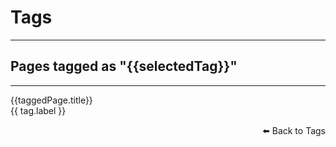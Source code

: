 # Tags

---

<div v-if="taggedPages.length">
    <h2>Pages tagged as "{{selectedTag}}"</h2>
    <hr/>
    <div v-for="(taggedPage, index) in taggedPages" 
        :key="index">
        <a :href="taggedPage.link">{{taggedPage.title}}</a>
    </div>
</div>
<span v-for="(tag, index) in tagLabels" 
    :key="index"
    v-if="!taggedPages.length">
    <span :style="{ fontSize: tag.weight + 'px' }"><a @click="getLinksFor(tag.label)">{{ tag.label }}</a></span>&nbsp;
</span>

<p v-if="taggedPages.length" style="text-align: right"><a @click="getLinksFor('')">⬅️ Back to Tags</a></p>&nbsp;

<script setup>
import {computed, onMounted, ref} from 'vue';
import tags from './tags.json'
import {useRouter} from "vitepress";

const queryString = window.location.search;
const urlParams = new URLSearchParams(queryString);
const tagFromQueryParams = urlParams.get('tag')
console.log('tagFromQueryParams', tagFromQueryParams)

const taggedPages = ref([])
const selectedTag = ref('')
const getLinksFor = (sTag) => {
    selectedTag.value = sTag
    taggedPages.value = []
    console.log('selectedTag', selectedTag.value)
    if (selectedTag.value) {
        for (const taggedPage of tags[selectedTag.value]) {
            taggedPages.value.push(taggedPage)
        } 
    }   
    console.log(taggedPages.value)
}
const totalOfTags = Object.keys(tags)

const tagLabels = []
Object.keys(tags).forEach(label => {
    // console.log('label', label)
    // console.log('tags[label]', )
    const weight = ((100 * tags[label].length) / Object.keys(tags).length) + 4
    tagLabels.push({label, weight})
});

if(tagFromQueryParams) {
    getLinksFor(tagFromQueryParams)
    //Remove query from browser url
    history.pushState(null, "", location.href.split("?")[0]);
}
</script>
